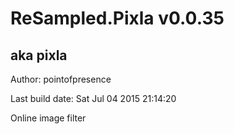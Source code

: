# ReSampled.Pixla v0.0.35
## aka pixla

Author: pointofpresence

Last build date: Sat Jul 04 2015 21:14:20

Online image filter
